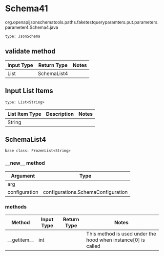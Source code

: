# Schema41
org.openapijsonschematools.paths.faketestqueryparamters.put.parameters.parameter4.Schema4.java
```
type: JsonSchema
```

## validate method
| Input Type | Return Type | Notes |
| ---------- | ----------- | ----- |
| List<String> | SchemaList4 | |

## Input List Items
```
type: List<String>
```
List Item Type | Description | Notes
-------------------- | ------------- | -------------
String |  |

## SchemaList4
```
base class: FrozenList<String>
```
### &lowbar;&lowbar;new&lowbar;&lowbar; method
Argument | Type
-------- | ------
arg      | 
configuration | configurations.SchemaConfiguration

### methods
Method | Input Type | Return Type | Notes
------ | ---------- | ----------- | ------
&lowbar;&lowbar;getitem&lowbar;&lowbar; | int |  | This method is used under the hood when instance[0] is called
